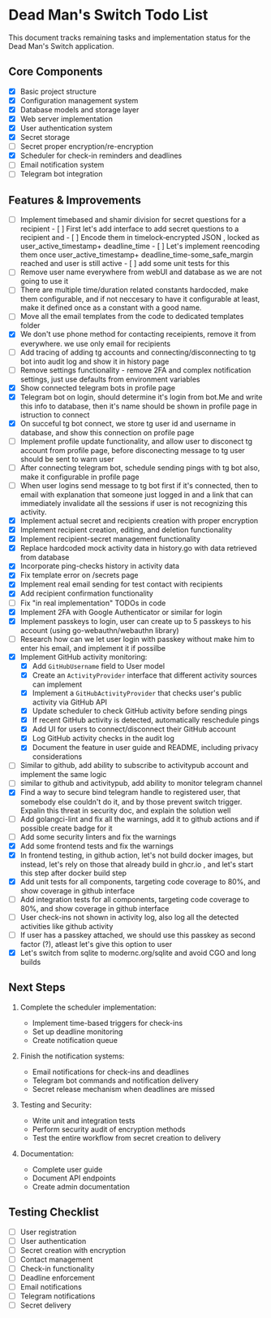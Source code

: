 # Dead Man's Switch Todo List

This document tracks remaining tasks and implementation status for the Dead Man's Switch application.

## Core Components
- [x] Basic project structure
- [x] Configuration management system
- [x] Database models and storage layer
- [x] Web server implementation
- [x] User authentication system
- [x] Secret storage
- [ ] Secret proper encryption/re-encryption
- [x] Scheduler for check-in reminders and deadlines
- [ ] Email notification system
- [ ] Telegram bot integration

## Features & Improvements
- [ ] Implement timebased and shamir division for secret questions for a recipient
      - [ ] First let's add interface to add secret questions to a recipient and 
          - [ ] Encode them in  timelock‑encrypted JSON , locked as user_active_timestamp+ deadline_time
          - [ ] Let's implement reencoding them once user_active_timestamp+ deadline_time-some_safe_margin reached and user is still active
          - [ ] add some unit tests for this
- [ ] Remove user name everywhere from webUI and database as we are not going to use it
- [ ] There are multiple time/duration related constants hardocded, make them configurable, and if not neccesary to have it configurable at least, make it defined once as a constant with a good name.
- [ ] Move all the email templates from the code to dedicated templates folder
- [x] We don't use phone method for contacting receipients, remove it from everywhere. we use only email for recipients
- [ ] Add tracing of adding tg accounts and connecting/disconnecting to tg bot into audit log and show it in history page
- [ ] Remove settings functionality - remove 2FA and complex notification settings, just use defaults from environment variables
- [x] Show connected telegram bots in profile page
- [x] Telegram bot on login, should determine it's login from bot.Me and write this info to database, then it's name should be shown in profile page in istruction to connect
- [x] On succeful tg bot connect, we store tg user id and username in database, and show this connection on profile page
- [ ] Implement profile update functionality, and allow user to disconect tg account from profile page, before disconecting message to tg user should be sent to warn user
- [ ] After connecting telegram bot, schedule sending pings with tg bot also, make it configurable in profile page
- [ ] When user logins send message to tg bot first if it's connected, then to email with explanation that someone just logged in and a link that can immediately invalidate all the sessions if user is not recognizing this activity.
- [x] Implement actual secret and recipients creation with proper encryption
- [x] Implement recipient creation, editing, and deletion functionality
- [x] Implement recipient-secret management functionality
- [x] Replace hardcoded mock activity data in history.go with data retrieved from database
- [x] Incorporate ping-checks history in activity data
- [x] Fix template error on /secrets page
- [x] Implement real email sending for test contact with recipients
- [x] Add recipient confirmation functionality
- [ ] Fix "in real implementation" TODOs in code
- [x] Implement 2FA with Google Authenticator or similar for login
- [x] Implement passkeys to login, user can create up to 5 passkeys to his account (using go-webauthn/webauthn library)
- [ ] Research how can we let user login with passkey without make him to enter his email, and implement it if possilbe
- [x] Implement GitHub activity monitoring:
  - [x] Add `GitHubUsername` field to User model
  - [x] Create an `ActivityProvider` interface that different activity sources can implement
  - [x] Implement a `GitHubActivityProvider` that checks user's public activity via GitHub API
  - [x] Update scheduler to check GitHub activity before sending pings
  - [x] If recent GitHub activity is detected, automatically reschedule pings
  - [x] Add UI for users to connect/disconnect their GitHub account
  - [x] Log GitHub activity checks in the audit log
  - [x] Document the feature in user guide and README, including privacy considerations
- [ ] Similar to github, add ability to subscribe to activitypub account and implement the same logic
- [ ] similar to github and activitypub, add ability to monitor telegram channel
- [x] Find a way to secure bind telegram handle to registered user, that somebody else couldn't do it, and by those prevent switch trigger. Expalin this threat in security doc, and explain the solution well
- [ ] Add golangci-lint and fix all the warnings, add it to github actions and if possible create badge for it
- [ ] Add some security linters and fix the warnings
- [x] Add some frontend tests and fix the warnings
- [x] In frontend testing, in github action, let's not build docker images, but instead, let's rely on those that already build in ghcr.io , and let's start this step after docker build step
- [x] Add unit tests for all components, targeting code coverage to 80%, and show coverage in github interface
- [ ] Add integration tests for all components, targeting code coverage to 80%, and show coverage in github interface
- [ ] User check-ins not shown in activity log, also log all the detected activities like github activity
- [ ] If user has a passkey attached, we should use this passkey as second factor (?), atleast let's give this option to user
- [x] Let's switch from sqlite to  modernc.org/sqlite and avoid CGO and long builds

## Next Steps
1. Complete the scheduler implementation:
   - Implement time-based triggers for check-ins
   - Set up deadline monitoring
   - Create notification queue

2. Finish the notification systems:
   - Email notifications for check-ins and deadlines
   - Telegram bot commands and notification delivery
   - Secret release mechanism when deadlines are missed

3. Testing and Security:
   - Write unit and integration tests
   - Perform security audit of encryption methods
   - Test the entire workflow from secret creation to delivery

4. Documentation:
   - Complete user guide
   - Document API endpoints
   - Create admin documentation

## Testing Checklist
- [ ] User registration
- [ ] User authentication
- [ ] Secret creation with encryption
- [ ] Contact management
- [ ] Check-in functionality
- [ ] Deadline enforcement
- [ ] Email notifications
- [ ] Telegram notifications
- [ ] Secret delivery
